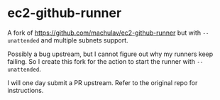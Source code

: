 # ec2-github-runner
A fork of https://github.com/machulav/ec2-github-runner but with `--unattended` and multiple subnets support.

Possibly a bug upstream, but I cannot figure out why my runners keep failing. So I create this fork for the action to start the runner with `--unattended`.

I will one day submit a PR upstream. Refer to the original repo for instructions.
